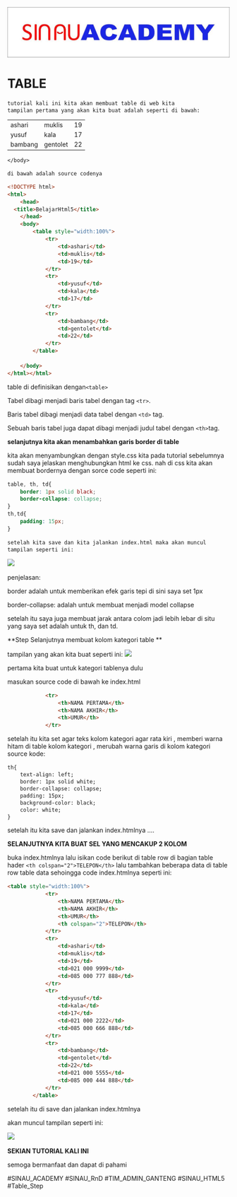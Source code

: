 ![](/img/sinaulogo.jpeg)
# 				TABLE
    
    tutorial kali ini kita akan membuat table di web kita 
    tampilan pertama yang akan kita buat adalah seperti di bawah:
   
   <html>
    <head>
  <title>BelajarHtml5</title>      
    </head>
    <body>
        <table style="width:100%">
            <tr>
                <td>ashari</td>
                <td>muklis</td>
                <td>19</td>
            </tr>
            <tr>
                <td>yusuf</td>
                <td>kala</td>
                <td>17</td>
            </tr>
            <tr>
                <td>bambang</td>
                <td>gentolet</td>
                <td>22</td>
            </tr>
        </table>
                
    </body>
</html>


    di bawah adalah source codenya
    
```html
<!DOCTYPE html>
<html>
    <head>
  <title>BelajarHtml5</title>      
    </head>
    <body>
        <table style="width:100%">
            <tr>
                <td>ashari</td>
                <td>muklis</td>
                <td>19</td>
            </tr>
            <tr>
                <td>yusuf</td>
                <td>kala</td>
                <td>17</td>
            </tr>
            <tr>
                <td>bambang</td>
                <td>gentolet</td>
                <td>22</td>
            </tr>
        </table>
                
    </body>
</html></html>
```
table di definisikan dengan`<table>`

Tabel dibagi menjadi baris tabel dengan tag `<tr>`.

Baris tabel dibagi menjadi data tabel dengan `<td>` tag.

Sebuah baris tabel juga dapat dibagi menjadi judul tabel dengan `<th>`tag.

**selanjutnya kita akan menambahkan garis border di table**

kita akan menyambungkan dengan style.css kita  pada tutorial sebelumnya sudah saya jelaskan menghubungkan html ke css. nah di css kita akan membuat bordernya dengan sorce code seperti ini:
```css
table, th, td{
    border: 1px solid black;
    border-collapse: collapse;
}
th,td{
    padding: 15px;
}
```
	setelah kita save dan kita jalankan index.html maka akan muncul tampilan seperti ini:
![](/home/aska/Dokumen/tutorial/img/scr2.png)

penjelasan:

border adalah untuk memberikan efek garis tepi di sini saya set 1px


border-collapse: adalah untuk membuat menjadi model collapse 

setelah itu saya juga membuat jarak antara colom jadi lebih lebar di situ yang saya set adalah untuk th, dan td.

**Step Selanjutnya membuat kolom kategori table **

tampilan yang akan kita buat seperti ini:
![](/home/aska/Dokumen/tutorial/img/scr3.png)

pertama kita buat untuk kategori tablenya dulu

masukan source code di bawah ke index.html

```html
			<tr>
                <th>NAMA PERTAMA</th>
                <th>NAMA AKHIR</th>
                <th>UMUR</th>
            </tr>


```

setelah itu kita set agar teks kolom kategori agar rata kiri , memberi warna hitam di table kolom kategori , merubah warna garis di kolom kategori
source kode:

```
th{
    text-align: left;
    border: 1px solid white;
    border-collapse: collapse;
    padding: 15px;
    background-color: black;
    color: white;
}

```
setelah itu kita save dan jalankan index.htmlnya ....

**SELANJUTNYA KITA BUAT SEL YANG MENCAKUP 2 KOLOM**

buka index.htmlnya lalu isikan code berikut di table row di bagian table hader `<th colspan="2">TELEPON</th>` lalu tambahkan beberapa data di table row table data
sehoingga code index.htmlnya seperti ini:
```html
<table style="width:100%">
            <tr>
                <th>NAMA PERTAMA</th>
                <th>NAMA AKHIR</th>
                <th>UMUR</th>
                <th colspan="2">TELEPON</th>
            </tr>
            <tr>
                <td>ashari</td>
                <td>muklis</td>
                <td>19</td>
                <td>021 000 9999</td>
                <td>085 000 777 888</td>
            </tr>
            <tr>
                <td>yusuf</td>
                <td>kala</td>
                <td>17</td>
                <td>021 000 2222</td>
                <td>085 000 666 888</td>
            </tr>
            <tr>
                <td>bambang</td>
                <td>gentolet</td>
                <td>22</td>
                <td>021 000 5555</td>
                <td>085 000 444 888</td>
            </tr>
        </table>
```

setelah itu di save dan jalankan index.htmlnya

akan muncul tampilan seperti ini:

![](/home/aska/Dokumen/tutorial/img/scr4.png)

**SEKIAN TUTORIAL KALI INI**

semoga bermanfaat dan dapat di pahami  

#SINAU_ACADEMY
#SINAU_RnD
#TIM_ADMIN_GANTENG
#SINAU_HTML5
#Table_Step